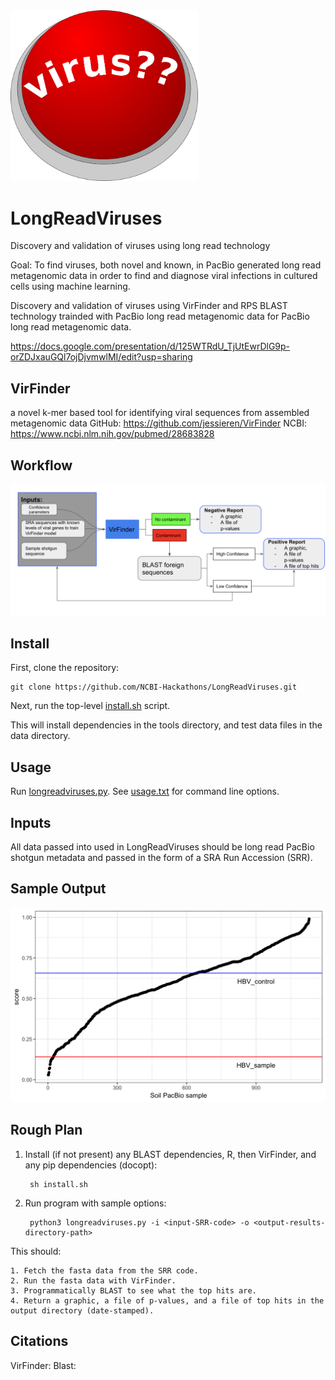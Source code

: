 <img src="./images/virus-button.png" width="300">

# LongReadViruses

Discovery and validation of viruses using long read technology

Goal: To find viruses, both novel and known, in PacBio generated long read metagenomic data in order to find and diagnose viral infections in cultured cells using machine learning. 

Discovery and validation of viruses using VirFinder and RPS BLAST technology trainded with PacBio long read metagenomic data for PacBio long read metagenomic data. 

https://docs.google.com/presentation/d/125WTRdU_TjUtEwrDlG9p-orZDJxauGQl7ojDjvmwlMI/edit?usp=sharing

VirFinder
---------
 a novel k-mer based tool for identifying viral sequences from assembled metagenomic data
 GitHub: https://github.com/jessieren/VirFinder
 NCBI: https://www.ncbi.nlm.nih.gov/pubmed/28683828
 
 
 Workflow
 -------
 <img src="./images/LongReadVirusesWorkflowII.v.2.png" width="900">




Install
-------

First, clone the repository:

    git clone https://github.com/NCBI-Hackathons/LongReadViruses.git

Next, run the top-level [install.sh][1] script.

This will install dependencies in the tools directory, and test data files in the data directory.

Usage
-----

Run [longreadviruses.py][2]. See [usage.txt][3] for command line options.

[1]: install.sh
[2]: longreadviruses.py
[3]: usage.txt

Inputs
------
All data passed into used in LongReadViruses should be long read PacBio shotgun metadata and passed in the form of a SRA Run Accession (SRR). 


Sample Output
------------
 <img src="./images/SampleGraph.png" width="900">


Rough Plan
----------

1. Install (if not present) any BLAST dependencies, R, then VirFinder, and any pip dependencies (docopt):

        sh install.sh

2. Run program with sample options:

        python3 longreadviruses.py -i <input-SRR-code> -o <output-results-directory-path>

This should:

    1. Fetch the fasta data from the SRR code.
    2. Run the fasta data with VirFinder.
    3. Programmatically BLAST to see what the top hits are.
    4. Return a graphic, a file of p-values, and a file of top hits in the output directory (date-stamped).
Citations
---------
VirFinder:
Blast:
